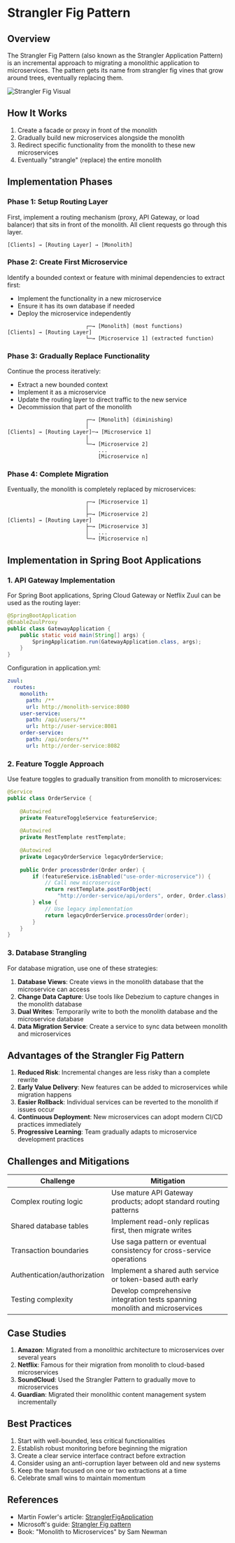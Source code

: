 # Strangler Fig Pattern

## Overview

The Strangler Fig Pattern (also known as the Strangler Application Pattern) is an incremental approach to migrating a monolithic application to microservices. The pattern gets its name from strangler fig vines that grow around trees, eventually replacing them.

![Strangler Fig Visual](https://martinfowler.com/bliki/images/strangler/strangler.png)

## How It Works

1. Create a facade or proxy in front of the monolith
2. Gradually build new microservices alongside the monolith
3. Redirect specific functionality from the monolith to these new microservices
4. Eventually "strangle" (replace) the entire monolith

## Implementation Phases

### Phase 1: Setup Routing Layer

First, implement a routing mechanism (proxy, API Gateway, or load balancer) that sits in front of the monolith. All client requests go through this layer.

```
[Clients] → [Routing Layer] → [Monolith]
```

### Phase 2: Create First Microservice

Identify a bounded context or feature with minimal dependencies to extract first:
- Implement the functionality in a new microservice
- Ensure it has its own database if needed
- Deploy the microservice independently

```
                         ┌─→ [Monolith] (most functions)
[Clients] → [Routing Layer]
                         └─→ [Microservice 1] (extracted function)
```

### Phase 3: Gradually Replace Functionality

Continue the process iteratively:
- Extract a new bounded context
- Implement it as a microservice
- Update the routing layer to direct traffic to the new service
- Decommission that part of the monolith

```
                         ┌─→ [Monolith] (diminishing)
                         │
[Clients] → [Routing Layer]─→ [Microservice 1]
                         │
                         └─→ [Microservice 2]
                             ...
                             [Microservice n]
```

### Phase 4: Complete Migration

Eventually, the monolith is completely replaced by microservices:

```
                         ┌─→ [Microservice 1]
                         │
                         ├─→ [Microservice 2]
[Clients] → [Routing Layer]
                         ├─→ [Microservice 3]
                         │   ...
                         └─→ [Microservice n]
```

## Implementation in Spring Boot Applications

### 1. API Gateway Implementation

For Spring Boot applications, Spring Cloud Gateway or Netflix Zuul can be used as the routing layer:

```java
@SpringBootApplication
@EnableZuulProxy
public class GatewayApplication {
    public static void main(String[] args) {
        SpringApplication.run(GatewayApplication.class, args);
    }
}
```

Configuration in application.yml:

```yaml
zuul:
  routes:
    monolith:
      path: /**
      url: http://monolith-service:8080
    user-service:
      path: /api/users/**
      url: http://user-service:8081
    order-service:
      path: /api/orders/**
      url: http://order-service:8082
```

### 2. Feature Toggle Approach

Use feature toggles to gradually transition from monolith to microservices:

```java
@Service
public class OrderService {
    
    @Autowired
    private FeatureToggleService featureService;
    
    @Autowired
    private RestTemplate restTemplate;
    
    @Autowired
    private LegacyOrderService legacyOrderService;
    
    public Order processOrder(Order order) {
        if (featureService.isEnabled("use-order-microservice")) {
            // Call new microservice
            return restTemplate.postForObject(
                "http://order-service/api/orders", order, Order.class);
        } else {
            // Use legacy implementation
            return legacyOrderService.processOrder(order);
        }
    }
}
```

### 3. Database Strangling

For database migration, use one of these strategies:

1. **Database Views**: Create views in the monolith database that the microservice can access
2. **Change Data Capture**: Use tools like Debezium to capture changes in the monolith database
3. **Dual Writes**: Temporarily write to both the monolith database and the microservice database
4. **Data Migration Service**: Create a service to sync data between monolith and microservices

## Advantages of the Strangler Fig Pattern

1. **Reduced Risk**: Incremental changes are less risky than a complete rewrite
2. **Early Value Delivery**: New features can be added to microservices while migration happens
3. **Easier Rollback**: Individual services can be reverted to the monolith if issues occur
4. **Continuous Deployment**: New microservices can adopt modern CI/CD practices immediately
5. **Progressive Learning**: Team gradually adapts to microservice development practices

## Challenges and Mitigations

| Challenge | Mitigation |
|-----------|------------|
| Complex routing logic | Use mature API Gateway products; adopt standard routing patterns |
| Shared database tables | Implement read-only replicas first, then migrate writes |
| Transaction boundaries | Use saga pattern or eventual consistency for cross-service operations |
| Authentication/authorization | Implement a shared auth service or token-based auth early |
| Testing complexity | Develop comprehensive integration tests spanning monolith and microservices |

## Case Studies

1. **Amazon**: Migrated from a monolithic architecture to microservices over several years
2. **Netflix**: Famous for their migration from monolith to cloud-based microservices
3. **SoundCloud**: Used the Strangler Pattern to gradually move to microservices
4. **Guardian**: Migrated their monolithic content management system incrementally

## Best Practices

1. Start with well-bounded, less critical functionalities
2. Establish robust monitoring before beginning the migration
3. Create a clear service interface contract before extraction
4. Consider using an anti-corruption layer between old and new systems
5. Keep the team focused on one or two extractions at a time
6. Celebrate small wins to maintain momentum

## References

- Martin Fowler's article: [StranglerFigApplication](https://martinfowler.com/bliki/StranglerFigApplication.html)
- Microsoft's guide: [Strangler Fig pattern](https://docs.microsoft.com/en-us/azure/architecture/patterns/strangler-fig)
- Book: "Monolith to Microservices" by Sam Newman 